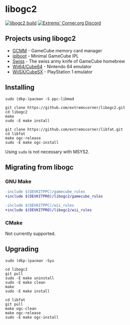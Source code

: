 # libogc2

[![libogc2 build](https://github.com/extremscorner/libogc2/actions/workflows/continuous-integration-workflow.yml/badge.svg)](https://github.com/extremscorner/libogc2/actions/workflows/continuous-integration-workflow.yml) [![Extrems' Corner.org Discord](https://discordapp.com/api/guilds/243509579961466881/widget.png)](https://discord.extremscorner.org/)

## Projects using libogc2

- [GCMM](https://github.com/suloku/gcmm) - GameCube memory card manager
- [iplboot](https://github.com/redolution/iplboot) - Minimal GameCube IPL
- [Swiss](https://github.com/emukidid/swiss-gc) - The swiss army knife of GameCube homebrew
- [Wii64/Cube64](https://github.com/emukidid/Wii64) - Nintendo 64 emulator
- [WiiSX/CubeSX](https://github.com/emukidid/pcsxgc) - PlayStation 1 emulator

## Installing

```
sudo (dkp-)pacman -S ppc-libmad
```

```
git clone https://github.com/extremscorner/libogc2.git
cd libogc2
make
sudo -E make install
```

```
git clone https://github.com/extremscorner/libfat.git
cd libfat
make ogc-release
sudo -E make ogc-install
```

Using `sudo` is not necessary with MSYS2.

## Migrating from libogc

### GNU Make

```diff
-include $(DEVKITPPC)/gamecube_rules
+include $(DEVKITPRO)/libogc2/gamecube_rules
```

```diff
-include $(DEVKITPPC)/wii_rules
+include $(DEVKITPRO)/libogc2/wii_rules
```

### CMake

Not currently supported.

## Upgrading

```
sudo (dkp-)pacman -Syu
```

```
cd libogc2
git pull
sudo -E make uninstall
sudo -E make clean
make
sudo -E make install
```

```
cd libfat
git pull
make ogc-clean
make ogc-release
sudo -E make ogc-install
```
